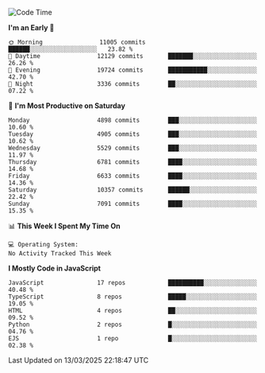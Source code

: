 <!--START_SECTION:waka-->
![Code Time](http://img.shields.io/badge/Code%20Time-3%2C498%20hrs%2059%20mins-blue)

**I'm an Early 🐤** 

```text
🌞 Morning                11005 commits       ██████░░░░░░░░░░░░░░░░░░░   23.82 % 
🌆 Daytime                12129 commits       ███████░░░░░░░░░░░░░░░░░░   26.26 % 
🌃 Evening                19724 commits       ███████████░░░░░░░░░░░░░░   42.70 % 
🌙 Night                  3336 commits        ██░░░░░░░░░░░░░░░░░░░░░░░   07.22 % 
```
📅 **I'm Most Productive on Saturday** 

```text
Monday                   4898 commits        ███░░░░░░░░░░░░░░░░░░░░░░   10.60 % 
Tuesday                  4905 commits        ███░░░░░░░░░░░░░░░░░░░░░░   10.62 % 
Wednesday                5529 commits        ███░░░░░░░░░░░░░░░░░░░░░░   11.97 % 
Thursday                 6781 commits        ████░░░░░░░░░░░░░░░░░░░░░   14.68 % 
Friday                   6633 commits        ████░░░░░░░░░░░░░░░░░░░░░   14.36 % 
Saturday                 10357 commits       ██████░░░░░░░░░░░░░░░░░░░   22.42 % 
Sunday                   7091 commits        ████░░░░░░░░░░░░░░░░░░░░░   15.35 % 
```


📊 **This Week I Spent My Time On** 

```text
💻 Operating System: 
No Activity Tracked This Week
```

**I Mostly Code in JavaScript** 

```text
JavaScript               17 repos            ██████████░░░░░░░░░░░░░░░   40.48 % 
TypeScript               8 repos             █████░░░░░░░░░░░░░░░░░░░░   19.05 % 
HTML                     4 repos             ██░░░░░░░░░░░░░░░░░░░░░░░   09.52 % 
Python                   2 repos             █░░░░░░░░░░░░░░░░░░░░░░░░   04.76 % 
EJS                      1 repo              █░░░░░░░░░░░░░░░░░░░░░░░░   02.38 % 
```




 Last Updated on 13/03/2025 22:18:47 UTC
<!--END_SECTION:waka-->

<!--
**likaiqiang/likaiqiang** is a ✨ _special_ ✨ repository because its `README.md` (this file) appears on your GitHub profile.

Here are some ideas to get you started:

- 🔭 I’m currently working on ...
- 🌱 I’m currently learning ...
- 👯 I’m looking to collaborate on ...
- 🤔 I’m looking for help with ...
- 💬 Ask me about ...
- 📫 How to reach me: ...
- 😄 Pronouns: ...
- ⚡ Fun fact: ...
-->
